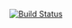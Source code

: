 [![Build Status](https://www.travis-ci.com/Ofhani-Dev/bootcamp-terminal-tests.svg?branch=master)](https://www.travis-ci.com/Ofhani-Dev/bootcamp-terminal-tests)